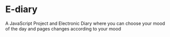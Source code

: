 # E-diary
A JavaScript Project and Electronic Diary where you can choose your mood of the day and pages changes according to your mood
